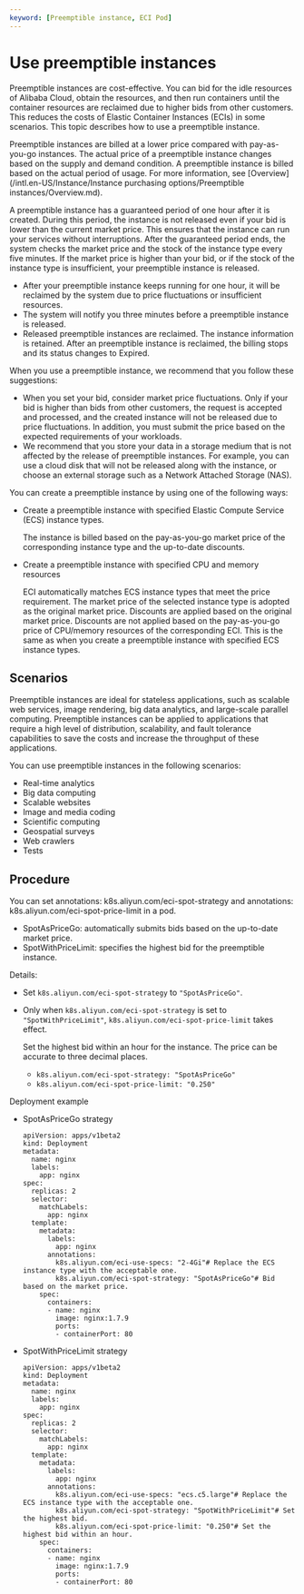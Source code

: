 ```yaml
---
keyword: [Preemptible instance, ECI Pod]
---
```


# Use preemptible instances

Preemptible instances are cost-effective. You can bid for the idle resources of Alibaba Cloud, obtain the resources, and then run containers until the container resources are reclaimed due to higher bids from other customers. This reduces the costs of Elastic Container Instances \(ECIs\) in some scenarios. This topic describes how to use a preemptible instance.

Preemptible instances are billed at a lower price compared with pay-as-you-go instances. The actual price of a preemptible instance changes based on the supply and demand condition. A preemptible instance is billed based on the actual period of usage. For more information, see [Overview](/intl.en-US/Instance/Instance purchasing options/Preemptible instances/Overview.md).

A preemptible instance has a guaranteed period of one hour after it is created. During this period, the instance is not released even if your bid is lower than the current market price. This ensures that the instance can run your services without interruptions. After the guaranteed period ends, the system checks the market price and the stock of the instance type every five minutes. If the market price is higher than your bid, or if the stock of the instance type is insufficient, your preemptible instance is released.

-   After your preemptible instance keeps running for one hour, it will be reclaimed by the system due to price fluctuations or insufficient resources.
-   The system will notify you three minutes before a preemptible instance is released.
-   Released preemptible instances are reclaimed. The instance information is retained. After an preemptible instance is reclaimed, the billing stops and its status changes to Expired.

When you use a preemptible instance, we recommend that you follow these suggestions:

-   When you set your bid, consider market price fluctuations. Only if your bid is higher than bids from other customers, the request is accepted and processed, and the created instance will not be released due to price fluctuations. In addition, you must submit the price based on the expected requirements of your workloads.
-   We recommend that you store your data in a storage medium that is not affected by the release of preemptible instances. For example, you can use a cloud disk that will not be released along with the instance, or choose an external storage such as a Network Attached Storage \(NAS\).

You can create a preemptible instance by using one of the following ways:

-   Create a preemptible instance with specified Elastic Compute Service \(ECS\) instance types.

    The instance is billed based on the pay-as-you-go market price of the corresponding instance type and the up-to-date discounts.

-   Create a preemptible instance with specified CPU and memory resources

    ECI automatically matches ECS instance types that meet the price requirement. The market price of the selected instance type is adopted as the original market price. Discounts are applied based on the original market price. Discounts are not applied based on the pay-as-you-go price of CPU/memory resources of the corresponding ECI. This is the same as when you create a preemptible instance with specified ECS instance types.


## Scenarios

Preemptible instances are ideal for stateless applications, such as scalable web services, image rendering, big data analytics, and large-scale parallel computing. Preemptible instances can be applied to applications that require a high level of distribution, scalability, and fault tolerance capabilities to save the costs and increase the throughput of these applications.

You can use preemptible instances in the following scenarios:

-   Real-time analytics
-   Big data computing
-   Scalable websites
-   Image and media coding
-   Scientific computing
-   Geospatial surveys
-   Web crawlers
-   Tests

## Procedure

You can set annotations: k8s.aliyun.com/eci-spot-strategy and annotations: k8s.aliyun.com/eci-spot-price-limit in a pod.

-   SpotAsPriceGo: automatically submits bids based on the up-to-date market price.
-   SpotWithPriceLimit: specifies the highest bid for the preemptible instance.

Details:

-   Set `k8s.aliyun.com/eci-spot-strategy` to `"SpotAsPriceGo"`.
-   Only when `k8s.aliyun.com/eci-spot-strategy` is set to `"SpotWithPriceLimit"`, `k8s.aliyun.com/eci-spot-price-limit` takes effect.

    Set the highest bid within an hour for the instance. The price can be accurate to three decimal places.

    -   `k8s.aliyun.com/eci-spot-strategy: "SpotAsPriceGo"`
    -   `k8s.aliyun.com/eci-spot-price-limit: "0.250"`

Deployment example

-   SpotAsPriceGo strategy

    ```
    apiVersion: apps/v1beta2
    kind: Deployment
    metadata:
      name: nginx
      labels:
        app: nginx
    spec:
      replicas: 2
      selector:
        matchLabels:
          app: nginx
      template:
        metadata:
          labels:
            app: nginx
          annotations:
            k8s.aliyun.com/eci-use-specs: "2-4Gi"# Replace the ECS instance type with the acceptable one.
            k8s.aliyun.com/eci-spot-strategy: "SpotAsPriceGo"# Bid based on the market price.
        spec:
          containers:
          - name: nginx
            image: nginx:1.7.9
            ports:
            - containerPort: 80
    ```

-   SpotWithPriceLimit strategy

    ```
    apiVersion: apps/v1beta2
    kind: Deployment
    metadata:
      name: nginx
      labels:
        app: nginx
    spec:
      replicas: 2
      selector:
        matchLabels:
          app: nginx
      template:
        metadata:
          labels:
            app: nginx
          annotations:
            k8s.aliyun.com/eci-use-specs: "ecs.c5.large"# Replace the ECS instance type with the acceptable one.
            k8s.aliyun.com/eci-spot-strategy: "SpotWithPriceLimit"# Set the highest bid.
            k8s.aliyun.com/eci-spot-price-limit: "0.250"# Set the highest bid within an hour.
        spec:
          containers:
          - name: nginx
            image: nginx:1.7.9
            ports:
            - containerPort: 80
    ```


